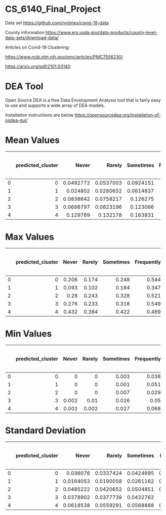 # CS_6140_Final_Project

Data set https://github.com/nytimes/covid-19-data

County information https://www.ers.usda.gov/data-products/county-level-data-sets/download-data/

Articles on Covid-19 Clustering:

https://www.ncbi.nlm.nih.gov/pmc/articles/PMC7556230/

https://arxiv.org/pdf/2101.03140

# DEA Tool

Open Source DEA is a free Data Envelopment Analysis tool that is fairly easy to use and supports a wide array of DEA models.

Installation instructions are below
https://opensourcedea.org/installation-of-osdea-gui/

# Mean Values

|    |   predicted_cluster |     Never |    Rarely |   Sometimes |   Frequently |   Always |   Rural Code |   Urban Code |   Per Less than HS |   Per Only HS |   Per Some College |   Per Bachelors or Higher |   Population |   Unemployment Rate |   Per of Median HH Income |   Per in Poverty |   Per of Cases |   Per of Deaths |
|---:|--------------------:|----------:|----------:|------------:|-------------:|---------:|-------------:|-------------:|-------------------:|--------------:|-------------------:|--------------------------:|-------------:|--------------------:|--------------------------:|-----------------:|---------------:|----------------:|
|  0 |                   0 | 0.0492772 | 0.0537003 |   0.0924151 |     0.195191 | 0.609428 |      5.58013 |      5.86538 |           0.135502 |      0.348603 |           0.31776  |                  0.198152 |      45606.1 |           0.0454359 |                  0.801266 |         0.152082 |     0.0062505  |     0.000135063 |
|  1 |                   1 | 0.024802  | 0.0280652 |   0.0614837 |     0.165464 | 0.72014  |      1.63158 |      1.5188  |           0.095802 |      0.248992 |           0.2861   |                  0.369093 |     505916   |           0.0340752 |                  1.11419  |         0.101474 |     0.0118106  |     0.000434949 |
|  2 |                   2 | 0.0838642 | 0.0758217 |   0.126275  |     0.196114 | 0.517919 |      5.82852 |      5.98642 |           0.220772 |      0.384423 |           0.260526 |                  0.134267 |      33977.1 |           0.0512139 |                  0.746644 |         0.220163 |     0.0204759  |     0.000541168 |
|  3 |                   3 | 0.0698797 | 0.0823196 |   0.123066  |     0.229623 | 0.49512  |      2.81713 |      2.52224 |           0.101575 |      0.321415 |           0.32247  |                  0.254544 |     101647   |           0.0333278 |                  1.03697  |         0.10918  |     0.00908879 |     0.00018113  |
|  4 |                   4 | 0.129769  | 0.132178  |   0.163931  |     0.226551 | 0.347556 |      6.94151 |      7.73678 |           0.116972 |      0.368056 |           0.327864 |                  0.18706  |      18179.9 |           0.0359539 |                  0.864229 |         0.133188 |     0.00547829 |     8.1e-05     |

# Max Values

|    |   predicted_cluster |   Never |   Rarely |   Sometimes |   Frequently |   Always |   Rural Code |   Urban Code |   Per Less than HS |   Per Only HS |   Per Some College |   Per Bachelors or Higher |       Population |   Unemployment Rate |   Per of Median HH Income |   Per in Poverty |   Per of Cases |   Per of Deaths |
|---:|--------------------:|--------:|---------:|------------:|-------------:|---------:|-------------:|-------------:|-------------------:|--------------:|-------------------:|--------------------------:|-----------------:|--------------------:|--------------------------:|-----------------:|---------------:|----------------:|
|  0 |                   0 |   0.206 |    0.174 |       0.248 |        0.544 |    0.889 |            9 |           12 |              0.33  |         0.522 |              0.48  |                     0.495 | 999101           |               0.113 |                   1.28405 |            0.311 |      0.0255106 |      0.00118718 |
|  1 |                   1 |   0.093 |    0.102 |       0.184 |        0.347 |    0.884 |            8 |           11 |              0.287 |         0.409 |              0.401 |                     0.785 |      1.00391e+07 |               0.074 |                   2.34523 |            0.235 |      0.0446112 |      0.00263947 |
|  2 |                   2 |   0.28  |    0.243 |       0.328 |        0.521 |    0.88  |            9 |           12 |              0.663 |         0.556 |              0.389 |                     0.36  |      1.41821e+06 |               0.193 |                   1.22787 |            0.477 |      0.139312  |      0.00402034 |
|  3 |                   3 |   0.276 |    0.233 |       0.318 |        0.549 |    0.71  |            9 |           12 |              0.289 |         0.487 |              0.461 |                     0.574 | 945726           |               0.06  |                   1.62542 |            0.23  |      0.0605116 |      0.00139425 |
|  4 |                   4 |   0.432 |    0.384 |       0.422 |        0.469 |    0.544 |            9 |           12 |              0.392 |         0.531 |              0.473 |                     0.415 | 121328           |               0.101 |                   1.3454  |            0.403 |      0.0463265 |      0.00152847 |

# Min Values

|    |   predicted_cluster |   Never |   Rarely |   Sometimes |   Frequently |   Always |   Rural Code |   Urban Code |   Per Less than HS |   Per Only HS |   Per Some College |   Per Bachelors or Higher |   Population |   Unemployment Rate |   Per of Median HH Income |   Per in Poverty |   Per of Cases |   Per of Deaths |
|---:|--------------------:|--------:|---------:|------------:|-------------:|---------:|-------------:|-------------:|-------------------:|--------------:|-------------------:|--------------------------:|-------------:|--------------------:|--------------------------:|-----------------:|---------------:|----------------:|
|  0 |                   0 |   0     |    0     |       0.003 |        0.038 |    0.3   |            1 |            1 |              0.016 |         0.161 |              0.211 |                     0.095 |          625 |               0.021 |                  0.447013 |            0.066 |    0.000226219 |               0 |
|  1 |                   1 |   0     |    0     |       0.001 |        0.051 |    0.485 |            1 |            1 |              0.012 |         0.055 |              0.114 |                     0.148 |         4123 |               0.018 |                  0.574535 |            0.027 |    0.000970167 |               0 |
|  2 |                   2 |   0     |    0     |       0.007 |        0.029 |    0.252 |            1 |            1 |              0.091 |         0.191 |              0.058 |                     0.048 |          404 |               0.017 |                  0.399225 |            0.075 |    0.000369731 |               0 |
|  3 |                   3 |   0.002 |    0.01  |       0.026 |        0.05  |    0.207 |            1 |            1 |              0.016 |         0.132 |              0.222 |                     0.108 |          769 |               0.02  |                  0.657644 |            0.038 |    0.000491025 |               0 |
|  4 |                   4 |   0.002 |    0.002 |       0.027 |        0.068 |    0.115 |            1 |            1 |              0.014 |         0.157 |              0.211 |                     0.085 |          494 |               0.014 |                  0.49271  |            0.06  |    0.000178731 |               0 |

# Standard Deviation
|    |   predicted_cluster |     Never |    Rarely |   Sometimes |   Frequently |    Always |   Rural Code |   Urban Code |   Per Less than HS |   Per Only HS |   Per Some College |   Per Bachelors or Higher |   Population |   Unemployment Rate |   Per of Median HH Income |   Per in Poverty |   Per of Cases |   Per of Deaths |
|---:|--------------------:|----------:|----------:|------------:|-------------:|----------:|-------------:|-------------:|-------------------:|--------------:|-------------------:|--------------------------:|-------------:|--------------------:|--------------------------:|-----------------:|---------------:|----------------:|
|  0 |                   0 | 0.036076  | 0.0337424 |   0.0424695 |    0.0621323 | 0.0949855 |      2.17456 |      3.13185 |          0.0459957 |     0.0615192 |          0.0473503 |                 0.0625359 |      69852.1 |          0.0128309  |                  0.118548 |        0.0377735 |     0.00521337 |     0.000184161 |
|  1 |                   1 | 0.0164053 | 0.0190058 |   0.0261162 |    0.0463609 | 0.0746932 |      1.07138 |      1.02923 |          0.0390951 |     0.0600707 |          0.0476512 |                 0.10225   |     803623   |          0.00830447 |                  0.249743 |        0.038777  |     0.00761774 |     0.000485321 |
|  2 |                   2 | 0.0485222 | 0.0420652 |   0.0504851 |    0.0626779 | 0.110685  |      2.20993 |      2.98348 |          0.0565941 |     0.0587029 |          0.0413363 |                 0.0331827 |      85904.6 |          0.0208454  |                  0.12896  |        0.0593332 |     0.0155547  |     0.000607809 |
|  3 |                   3 | 0.0378902 | 0.0377739 |   0.0432762 |    0.05717   | 0.0827215 |      1.72953 |      1.87103 |          0.0379713 |     0.0595501 |          0.0375601 |                 0.075328  |     116245   |          0.00691864 |                  0.155633 |        0.0328228 |     0.00644672 |     0.000206543 |
|  4 |                   4 | 0.0618538 | 0.0559291 |   0.0568888 |    0.0614181 | 0.0739095 |      1.86146 |      2.8751  |          0.0458042 |     0.0557286 |          0.0480552 |                 0.047309  |      17791.9 |          0.0111677  |                  0.125538 |        0.0381421 |     0.00499922 |     0.000159463 |
